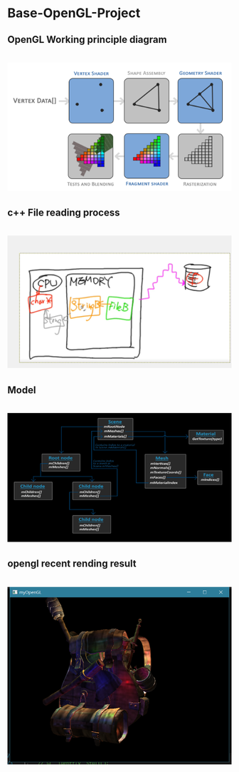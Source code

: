 # Base-OpenGL-Project
## OpenGL Working principle diagram
# ![Working principle diagram](./image/OpenGL.png)

## c++ File reading process 
# ![c++ File reading process](./image/openfile.png)

## Model
# ![c++ Model](./image/scene.png)

## opengl recent rending result
# ![opengl recent rending result](./image/backpack.png)

